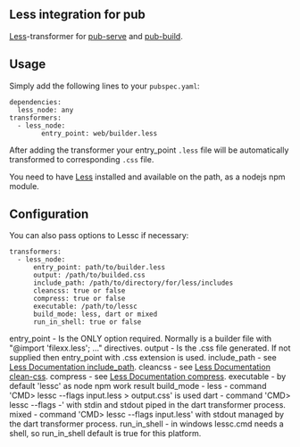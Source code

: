## Less integration for pub

[Less](http://lesscss.org/)-transformer for [pub-serve](http://pub.dartlang.org/doc/pub-serve.html) and 
[pub-build](http://pub.dartlang.org/doc/pub-build.html).

## Usage

Simply add the following lines to your `pubspec.yaml`:

    dependencies:
      less_node: any
    transformers:
      - less_node:
      		entry_point: web/builder.less

After adding the transformer your entry_point `.less` file will be automatically transformed to
corresponding `.css` file.

You need to have [Less](http://lesscss.org/) installed and available on the path, as a nodejs npm module.

## Configuration

You can also pass options to Lessc if necessary:

    transformers:
      - less_node:
          entry_point: path/to/builder.less
          output: /path/to/builded.css
          include_path: /path/to/directory/for/less/includes
          cleancss: true or false
          compress: true or false
          executable: /path/to/lessc
          build_mode: less, dart or mixed
          run_in_shell: true or false
          
entry_point - Is the ONLY option required. Normally is a builder file with "@import 'filexx.less'; ..." directives.
output - Is the .css file generated. If not supplied then entry_point with .css extension is used.
include_path - see [Less Documentation include_path](http://lesscss.org/usage/#command-line-usage-include-paths).
cleancss - see [Less Documentation clean-css](http://lesscss.org/usage/#command-line-usage-clean-css).
compress - see [Less Documentation compress](http://lesscss.org/usage/#command-line-usage-compress).
executable - by default 'lessc' as node npm work result
build_mode -
	less - command 'CMD> lessc --flags input.less > output.css' is used
	dart - command 'CMD> lessc --flags -' with stdin and stdout piped in the dart transformer process.
	mixed - command 'CMD> lessc --flags input.less' with stdout managed by the dart transformer process.
run_in_shell - in windows lessc.cmd needs a shell, so run_in_shell default is true for this platform.
